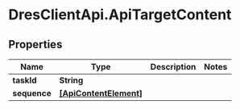 # DresClientApi.ApiTargetContent

## Properties

Name | Type | Description | Notes
------------ | ------------- | ------------- | -------------
**taskId** | **String** |  | 
**sequence** | [**[ApiContentElement]**](ApiContentElement.md) |  | 


